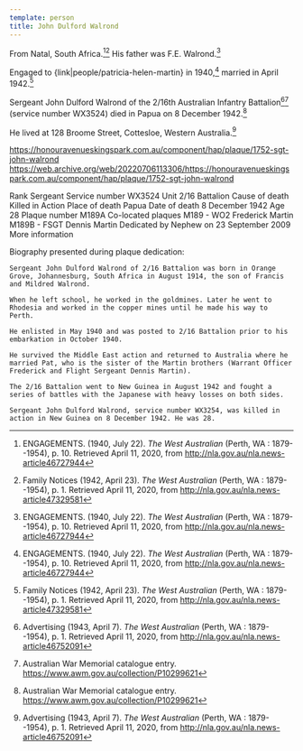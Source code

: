 ```yaml
---
template: person
title: John Dulford Walrond
---
```


From Natal, South Africa.[^MartinWalmondEngagement][^MartinWalmondMarriage]
His father was F.E. Walrond.[^MartinWalmondEngagement]

Engaged to {link|people/patricia-helen-martin} in 1940,[^MartinWalmondEngagement]
married in April 1942.[^MartinWalmondMarriage]

Sergeant John Dulford Walrond of the 2/16th Australian Infantry Battalion[^WestAust1943][^AWMJohnWalrond] (service number WX3524)
died in Papua on 8 December 1942.[^AWMJohnWalrond]

He lived at 128 Broome Street, Cottesloe, Western Australia.[^WestAust1943]

[^MartinWalmondEngagement]:
	ENGAGEMENTS. (1940, July 22). *The West Australian* (Perth, WA : 1879--1954), p. 10.
	Retrieved April 11, 2020, from http://nla.gov.au/nla.news-article46727944

[^MartinWalmondMarriage]:
	Family Notices (1942, April 23). *The West Australian* (Perth, WA : 1879--1954), p. 1.
	Retrieved April 11, 2020, from http://nla.gov.au/nla.news-article47329581

https://honouravenueskingspark.com.au/component/hap/plaque/1752-sgt-john-walrond
https://web.archive.org/web/20220706113306/https://honouravenueskingspark.com.au/component/hap/plaque/1752-sgt-john-walrond

Rank
    Sergeant
Service number
    WX3524
Unit
    2/16 Battalion
Cause of death
    Killed in Action
Place of death
    Papua
Date of death
    8 December 1942
Age
    28
Plaque number
    M189A
Co-located plaques
    M189 - WO2 Frederick Martin
    M189B - FSGT Dennis Martin
Dedicated by
    Nephew on 23 September 2009
More information

Biography presented during plaque dedication:

    Sergeant John Dulford Walrond of 2/16 Battalion was born in Orange Grove, Johannesburg, South Africa in August 1914, the son of Francis and Mildred Walrond.

    When he left school, he worked in the goldmines. Later he went to Rhodesia and worked in the copper mines until he made his way to Perth.

    He enlisted in May 1940 and was posted to 2/16 Battalion prior to his embarkation in October 1940.

    He survived the Middle East action and returned to Australia where he married Pat, who is the sister of the Martin brothers (Warrant Officer Frederick and Flight Sergeant Dennis Martin).

    The 2/16 Battalion went to New Guinea in August 1942 and fought a series of battles with the Japanese with heavy losses on both sides.

    Sergeant John Dulford Walrond, service number WX3254, was killed in action in New Guinea on 8 December 1942. He was 28.
    
    
[^WestAust1943]:
	Advertising (1943, April 7). *The West Australian* (Perth, WA : 1879--1954), p. 1.
	Retrieved April 11, 2020, from http://nla.gov.au/nla.news-article46752091


[^AWMJohnWalrond]:
	Australian War Memorial catalogue entry.
	https://www.awm.gov.au/collection/P10299621

[^MartinWalmondEngagement]:
	ENGAGEMENTS. (1940, July 22). *The West Australian* (Perth, WA: 1879–1954), p. 10.
	Retrieved April 11, 2020, from http://nla.gov.au/nla.news-article46727944
